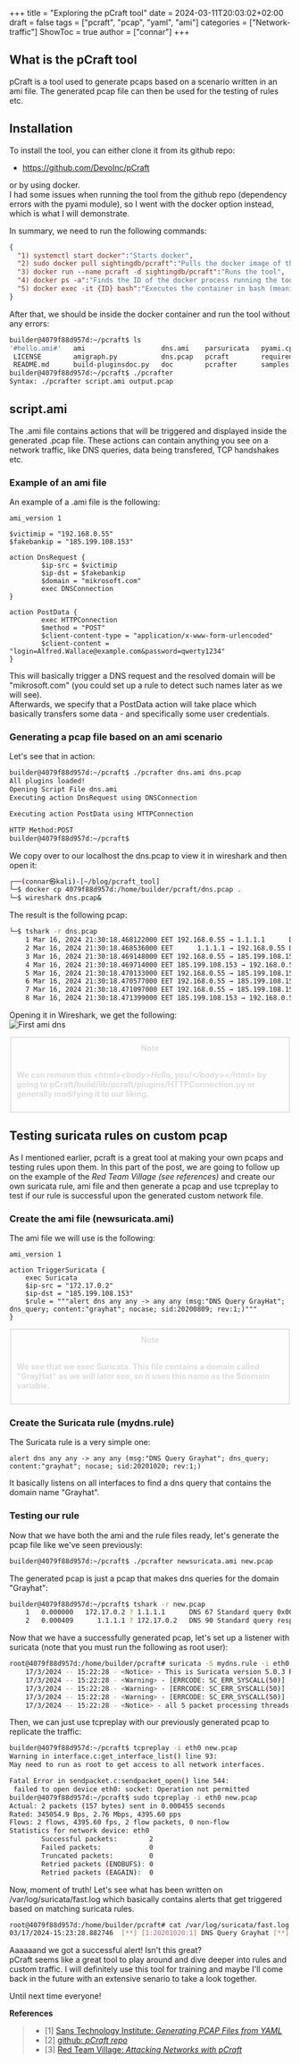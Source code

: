 +++
title = "Exploring the pCraft tool"
date = 2024-03-11T20:03:02+02:00
draft = false
tags = ["pcraft", "pcap", "yaml", "ami"]
categories = ["Network-traffic"]
ShowToc = true
author = ["connar"]
+++

<style>
	fieldset {
		background: url('/img/test.gif') no-repeat center center;
		background-size: cover;
		border: 1px solid #ccc;
		padding: 10px;
		position: relative;
		z-index: 2;
		color: #dcdcdc;
		font-weight: 500;
	}
</style>

## What is the pCraft tool
pCraft is a tool used to generate pcaps based on a scenario written in an ami file. The generated pcap file can then be used for the testing of rules etc.



## Installation
To install the tool, you can either clone it from its github repo:
-   https://github.com/DevoInc/pCraft

or by using docker.  
I had some issues when running the tool from the github repo (dependency errors with the pyami module), so I went with the docker option instead, which is what I will demonstrate.  

In summary, we need to run the following commands:

```json
{
  "1) systemctl start docker":"Starts docker",
  "2) sudo docker pull sightingdb/pcraft":"Pulls the docker image of the tool",
  "3) docker run --name pcraft -d sightingdb/pcraft":"Runs the tool",
  "4) docker ps -a":"Finds the ID of the docker process running the tool",
  "5) docker exec -it {ID} bash":"Executes the container in bash (meaning we get a shell inside the docker container)"
}
```

After that, we should be inside the docker container and run the tool without any errors:
```sh
builder@4079f88d957d:~/pcraft$ ls
'#hello.ami#'   ami                   dns.ami    parsuricata   pyami.cpython-38-x86_64-linux-gnu.so   setup.py
 LICENSE        amigraph.py           dns.pcap   pcraft        requirements.txt                       tests
 README.md      build-pluginsdoc.py   doc        pcrafter      samples                                tools
builder@4079f88d957d:~/pcraft$ ./pcrafter
Syntax: ./pcrafter script.ami output.pcap
```

## script.ami
The .ami file contains actions that will be triggered and displayed inside the generated .pcap file. These actions can contain anything you see on a network traffic, like DNS queries, data being transfered, TCP handshakes etc.  

### Example of an ami file
An example of a .ami file is the following:  
```ami
ami_version 1

$victimip = "192.168.0.55"
$fakebankip = "185.199.108.153"

action DnsRequest {
        $ip-src = $victimip
        $ip-dst = $fakebankip
        $domain = "mikrosoft.com"
        exec DNSConnection
}

action PostData {
        exec HTTPConnection
        $method = "POST"
        $client-content-type = "application/x-www-form-urlencoded"
        $client-content = "login=Alfred.Wallace@example.com&password=qwerty1234"
}
```
This will basically trigger a DNS request and the resolved domain will be "mikrosoft.com" (you could set up a rule to detect such names later as we will see).  
Afterwards, we specify that a PostData action will take place which basically transfers some data - and specifically some user credentials.  

### Generating a pcap file based on an ami scenario
Let's see that in action:
```sh
builder@4079f88d957d:~/pcraft$ ./pcrafter dns.ami dns.pcap
All plugins loaded!
Opening Script File dns.ami
Executing action DnsRequest using DNSConnection

Executing action PostData using HTTPConnection

HTTP Method:POST
builder@4079f88d957d:~/pcraft$
```
We copy over to our localhost the  dns.pcap to view it in wireshark and then open it:
```sh
┌──(connar㉿kali)-[~/blog/pcraft_tool]
└─$ docker cp 4079f88d957d:/home/builder/pcraft/dns.pcap .
└─$ wireshark dns.pcap&
```
The result is the following pcap:  
```sh
└─$ tshark -r dns.pcap
    1 Mar 16, 2024 21:30:18.468122000 EET 192.168.0.55 → 1.1.1.1      DNS 73 Standard query 0x0000 A mikrosoft.com
    2 Mar 16, 2024 21:30:18.468536000 EET      1.1.1.1 → 192.168.0.55 DNS 102 Standard query response 0x0000 A mikrosoft.com A 185.199.108.153
    3 Mar 16, 2024 21:30:18.469148000 EET 192.168.0.55 → 185.199.108.153 TCP 54 9279 → 80 [SYN] Seq=0 Win=8192 Len=0
    4 Mar 16, 2024 21:30:18.469714000 EET 185.199.108.153 → 192.168.0.55 TCP 54 80 → 9279 [SYN, ACK] Seq=0 Ack=0 Win=8192 Len=0
    5 Mar 16, 2024 21:30:18.470133000 EET 192.168.0.55 → 185.199.108.153 TCP 54 9279 → 80 [ACK] Seq=1 Ack=0 Win=8192 Len=0
    6 Mar 16, 2024 21:30:18.470577000 EET 192.168.0.55 → 185.199.108.153 HTTP 311 POST / HTTP/1.1  (application/x-www-form-urlencoded)
    7 Mar 16, 2024 21:30:18.471097000 EET 192.168.0.55 → 185.199.108.153 TCP 54 80 → 9279 [ACK] Seq=1 Ack=1 Win=8192 Len=0
    8 Mar 16, 2024 21:30:18.471399000 EET 185.199.108.153 → 192.168.0.55 HTTP 268 HTTP/1.1 200 OK  (text/html)
```

Opening it in Wireshark, we get the following:  
![First ami dns](/posts/pcraft_imgs/wireshark_dns1.png)


<fieldset class="fieldset-wrapper">
	<center><legend><b>Note</b></legend></center><br>
	<p><b>We can remove this <i> &lt;html&gt;&lt;body&gt;Hello, you!&lt;/body&gt;&lt;/html&gt; </i> by going to <strong>pCraft/build/lib/pcraft/plugins/HTTPConnection.py</strong> or generally modifying it to our liking.</b></p>
</fieldset> 


## Testing suricata rules on custom pcap
As I mentioned earlier, pcraft is a great tool at making your own pcaps and testing rules upon them.  In this part of the post, we are going to follow up on the example of the *Red Team Village (see references)* and create our own suricata rule, ami file and then generate a pcap and use tcpreplay to test if our rule is successful upon the generated custom network file.

### Create the ami file (newsuricata.ami)
The ami file we will use is the following:
```ami
ami_version 1

action TriggerSuricata {
	exec Suricata
	$ip-src = "172.17.0.2"
	$ip-dst = "185.199.108.153"
	$rule = """alert dns any any -> any any (msg:"DNS Query GrayHat"; dns_query; content:"grayhat"; nocase; sid:20200809; rev:1;)"""
}
```


<fieldset class="fieldset-wrapper">
	<center><legend><b>Note</b></legend></center><br>
	<p><b>We see that we exec Suricata. This file contains a domain called "GrayHat" as we will later see, so it uses this name as the $domain variable.</b></p>
</fieldset> 


### Create the Suricata rule (mydns.rule)
The Suricata rule is a very simple one:
```suricata
alert dns any any -> any any (msg:"DNS Query Grayhat"; dns_query; content:"grayhat"; nocase; sid:20201020; rev:1;)
```

It basically listens on all interfaces to find a dns query that contains the domain name "Grayhat".

### Testing our rule
Now that we have both the ami and the rule files ready, let's generate the pcap file like we've seen previously:
```sh
builder@4079f88d957d:~/pcraft$ ./pcrafter newsuricata.ami new.pcap
```
The generated pcap is just a pcap that makes dns queries for the domain "Grayhat":
```sh
builder@4079f88d957d:~/pcraft$ tshark -r new.pcap 
    1   0.000000   172.17.0.2 ? 1.1.1.1      DNS 67 Standard query 0x0000 A grayhat
    2   0.000409      1.1.1.1 ? 172.17.0.2   DNS 90 Standard query response 0x0000 A grayhat A 185.199.108.153
```

Now that we have a successfully generated pcap, let's set up a listener with suricata (note that you must run the following as root user):
```sh
root@4079f88d957d:/home/builder/pcraft# suricata -S mydns.rule -i eth0
    17/3/2024 -- 15:22:28 - <Notice> - This is Suricata version 5.0.3 RELEASE running in SYSTEM mode
    17/3/2024 -- 15:22:28 - <Warning> - [ERRCODE: SC_ERR_SYSCALL(50)] - Failure when trying to set feature via ioctl for 'eth0': Operation not permitted (1)                                                                                
    17/3/2024 -- 15:22:28 - <Warning> - [ERRCODE: SC_ERR_SYSCALL(50)] - Failure when trying to set feature via ioctl for 'eth0': Operation not permitted (1)                                                                                
    17/3/2024 -- 15:22:28 - <Warning> - [ERRCODE: SC_ERR_SYSCALL(50)] - Failure when trying to set feature via ioctl for 'eth0': Operation not permitted (1)                                                                                
    17/3/2024 -- 15:22:28 - <Notice> - all 5 packet processing threads, 4 management threads initialized, engine started
```


Then, we can just use tcpreplay with our previously generated pcap to replicate the traffic:
```sh
builder@4079f88d957d:~/pcraft$ tcpreplay -i eth0 new.pcap 
Warning in interface.c:get_interface_list() line 93:
May need to run as root to get access to all network interfaces.

Fatal Error in sendpacket.c:sendpacket_open() line 544:
 failed to open device eth0: socket: Operation not permitted
builder@4079f88d957d:~/pcraft$ sudo tcpreplay -i eth0 new.pcap 
Actual: 2 packets (157 bytes) sent in 0.000455 seconds
Rated: 345054.9 Bps, 2.76 Mbps, 4395.60 pps
Flows: 2 flows, 4395.60 fps, 2 flow packets, 0 non-flow
Statistics for network device: eth0
        Successful packets:        2
        Failed packets:            0
        Truncated packets:         0
        Retried packets (ENOBUFS): 0
        Retried packets (EAGAIN):  0
```

Now, moment of truth! Let's see what has been written on /var/log/suricata/fast.log which basically contains alerts that get triggered based on matching suricata rules.  
```sh
root@4079f88d957d:/home/builder/pcraft# cat /var/log/suricata/fast.log 
03/17/2024-15:23:28.882746  [**] [1:20201020:1] DNS Query Grayhat [**] [Classification: (null)] [Priority: 3] {UDP} 172.17.0.2:4096 -> 1.1.1.1:53
```

Aaaaaand we got a successful alert! Isn't this great?  
pCraft seems like a great tool to play around and dive deeper into rules and custom traffic. I will definitely use this tool for training and maybe I'll come back in the future with an extensive senario to take a look together.  

Until next time everyone!

**References**
<blockquote>
    <ul>
        <li> [1] <a href="https://isc.sans.edu/diary/Generating+PCAP+Files+from+YAML/25464">Sans Technology Institute: <i>Generating PCAP Files from YAML</i></a></li>
        <li> [2] <a href="https://github.com/DevoInc/pCraft">github: <i>pCraft repo</i></a></li>
        <li> [3] <a href="https://www.youtube.com/watch?v=uAwEmcq2604">Red Team Village: <i>Attacking Networks with pCraft</i></a></li>
    </ul>
</blockquote>